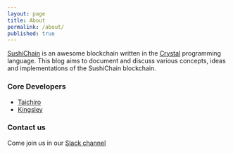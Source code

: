 ```yaml
---
layout: page
title: About
permalink: /about/
published: true
---
```


[SushiChain](https://github.com/sushichain) is an awesome blockchain written in the [Crystal](https://crystal-lang.org/) programming language. This blog aims to document and discuss various concepts, ideas and implementations of the SushiChain blockchain.

### Core Developers

* [Taichiro](https://github.com/tbrand)
* [Kingsley](https://github.com/kingsleyh)

### Contact us

Come join us in our [Slack channel](https://sushicoin.slack.com/join/shared_invite/enQtMzI4Mjg4ODYxMzE1LTBlN2JhNWU4MWQ0Nzc1OGZhN2MxYjQ4ZmNjNjU2ZGFlZWIwYzMzM2ZjNjBiN2ZjOGNlOTk0NGFmNTE2OWE0NzM)
